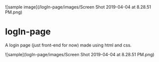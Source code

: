 ![sample image](/logIn-page/images/Screen Shot 2019-04-04 at 8.28.51 PM.png)

# logIn-page
A login page (just front-end for now) made using html and css. 

![sample](logIn-page/images/Screen Shot 2019-04-04 at 8.28.51 PM.png)
      
